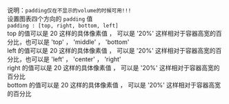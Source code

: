 说明：`padding仅在不显示的volume的时候可用!!!`<br>
设置图表四个方向的 `padding` 值<br>
`padding : [top, right, bottom, left]`<br>
top 的值可以是 20 这样的具体像素值 ， 可以是 '20%' 这样相对于容器高宽的百分比，也可以是 'top' ， 'middle' ， 'bottom'<br>
left 的值可以是 20 这样的具体像素值 ， 可以是 '20%' 这样相对于容器高宽的百分比，也可以是 'left' ， 'center' ， 'right'<br>
right 的值可以是 20 这样的具体像素值 ， 可以是 '20%' 这样相对于容器高宽的百分比<br>
bottom 的值可以是 20 这样的具体像素值 ， 可以是 '20%' 这样相对于容器高宽的百分比
